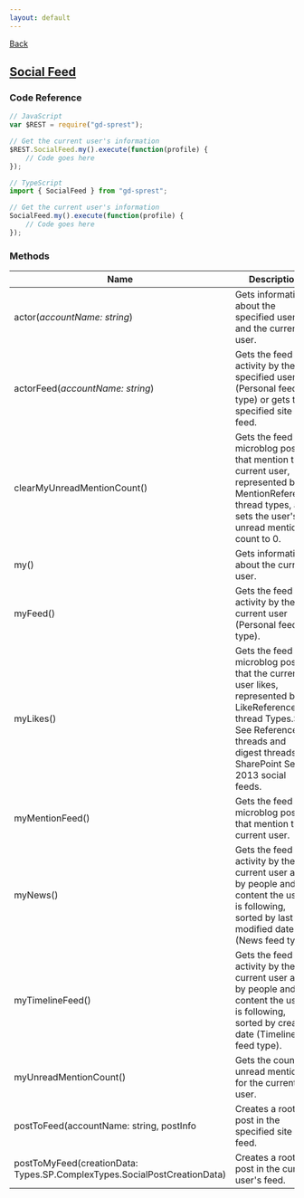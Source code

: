 ```yaml
---
layout: default
---
```

[Back](/api)
## [Social Feed](https://docs.microsoft.com/en-us/sharepoint/dev/general-development/social-feed-rest-api-reference-for-sharepoint)
### Code Reference
```ts
// JavaScript
var $REST = require("gd-sprest");

// Get the current user's information
$REST.SocialFeed.my().execute(function(profile) {
    // Code goes here
});

// TypeScript
import { SocialFeed } from "gd-sprest";

// Get the current user's information
SocialFeed.my().execute(function(profile) {
    // Code goes here
});
```

### Methods

| Name | Description |
| --- | --- |
| actor(_accountName: string_) | Gets information about the specified user and the current user. |
| actorFeed(_accountName: string_) | Gets the feed of activity by the specified user (Personal feed type) or gets the specified site feed. |
| clearMyUnreadMentionCount() | Gets the feed of microblog posts that mention the current user, represented by MentionReference thread types, and sets the user's unread mention count to 0. |
| my() | Gets information about the current user. |
| myFeed() | Gets the feed of activity by the current user (Personal feed type). |
| myLikes() | Gets the feed of microblog posts that the current user likes, represented by LikeReference thread Types.SP. See Reference threads and digest threads in SharePoint Server 2013 social feeds. |
| myMentionFeed() | Gets the feed of microblog posts that mention the current user. |
| myNews() | Gets the feed of activity by the current user and by people and content the user is following, sorted by last modified date (News feed type). |
| myTimelineFeed() | Gets the feed of activity by the current user and by people and content the user is following, sorted by created date (Timeline feed type). |
| myUnreadMentionCount() | Gets the count of unread mentions for the current user. |
| postToFeed(accountName: string, postInfo | Creates a root post in the specified site feed. |
| postToMyFeed(creationData: Types.SP.ComplexTypes.SocialPostCreationData) | Creates a root post in the current user's feed. |